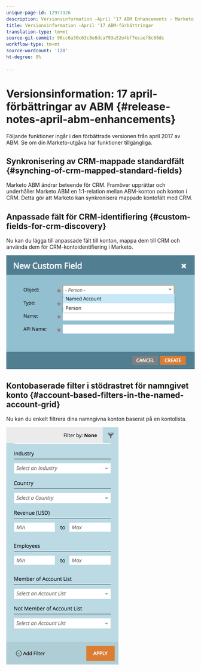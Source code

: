```yaml
---
unique-page-id: 12977326
description: Versionsinformation -April '17 ABM Enhancements - Marketo Docs - Produktdokumentation
title: Versionsinformation -April '17 ABM-förbättringar
translation-type: tm+mt
source-git-commit: 96cc6a30c63c8e8dca793a52e4bf7ecaef8c08dc
workflow-type: tm+mt
source-wordcount: '128'
ht-degree: 0%

---
```



# Versionsinformation: 17 april-förbättringar av ABM {#release-notes-april-abm-enhancements}

Följande funktioner ingår i den förbättrade versionen från april 2017 av ABM. Se om din Marketo-utgåva har funktioner tillgängliga.

## Synkronisering av CRM-mappade standardfält {#synching-of-crm-mapped-standard-fields}

Marketo ABM ändrar beteende för CRM. Framöver upprättar och underhåller Marketo ABM en 1:1-relation mellan ABM-konton och konton i CRM. Detta gör att Marketo kan synkronisera mappade kontofält med CRM.

## Anpassade fält för CRM-identifiering {#custom-fields-for-crm-discovery}

Nu kan du lägga till anpassade fält till konton, mappa dem till CRM och använda dem för CRM-kontoidentifiering i Marketo.

![](assets/new-custom-field.png)

## Kontobaserade filter i stödrastret för namngivet konto {#account-based-filters-in-the-named-account-grid}

Nu kan du enkelt filtrera dina namngivna konton baserat på en kontolista.

![](assets/named-account-filters.png)

